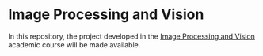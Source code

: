 # Image Processing and Vision

In this repository, the project developed in the [Image Processing and Vision](https://fenix.tecnico.ulisboa.pt/cursos/mebiom21/disciplina-curricular/845953938490075) academic course will be made available. 
